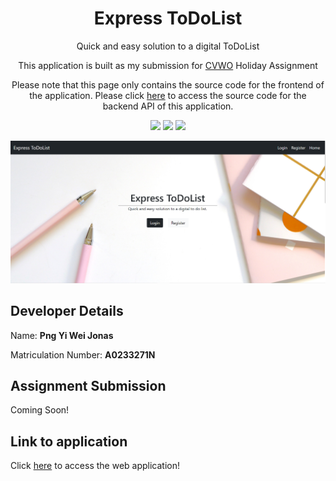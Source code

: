 <h1 align="center">Express ToDoList</h2>
<p align="center">Quick and easy solution to a digital ToDoList</p>
<p align="center">This application is built as my submission for <a href = "https://www.comp.nus.edu.sg/~vwo/">CVWO</a> Holiday Assignment</p>
<p align="center">Please note that this page only contains the source code for the frontend of the application. Please click <a href = "https://github.com/Jonaspng/CVWO_backend"> here<a/> to access the source code for the backend API of this application.</p>
<p align = "center">
  <img src = "https://img.shields.io/github/last-commit/Jonaspng/CVWO_frontend?logo=Github"/>
  <img src = "https://img.shields.io/github/forks/Jonaspng/cvwo_frontend?logo=Github"/>
  <img src = "https://img.shields.io/github/repo-size/Jonaspng/cvwo_frontend?logo=Github"/>
</p>

<p align = "center">
  <a href = "https://todolist-cvwo.herokuapp.com/">
    <img src="https://raw.githubusercontent.com/Jonaspng/CVWO_frontend/main/public/homepage.png"/>    
  </a>
</p>

## Developer Details

Name: **Png Yi Wei Jonas**

Matriculation Number: **A0233271N**

## Assignment Submission

Coming Soon!

## Link to application

Click [here](https://todolist-cvwo.herokuapp.com/) to access the web application!

